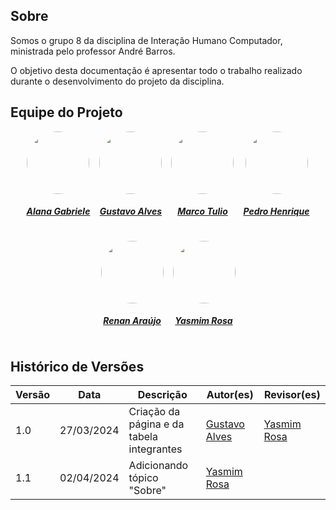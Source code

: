 ## Sobre
Somos o grupo 8 da disciplina de Interação Humano Computador, ministrada pelo professor André Barros.

O objetivo desta documentação é apresentar todo o trabalho realizado durante o desenvolvimento do projeto da disciplina.


## Equipe do Projeto
<center>

<div style="display: flex; flex-direction: row; gap: 15px; flex-wrap: wrap; justify-content: center;" >
    <div>
        <a href="https://github.com/alanagabriele/alanagabriele">
                <img style="border-radius: 50%;"         src="https://github.com/alanagabriele.png" width="100px;"/>
                <h5 class="text-center">Alana Gabriele</h5>
        </a>
    </div>
    <div>
        <a href="https://github.com/gustaallves">
                <img style="border-radius: 50%;"         src="https://github.com/gustaallves.png" width="100px;"/>
                <h5 class="text-center">Gustavo Alves</h5>
        </a>
    </div>
    <div>
        <a href="https://github.com/MarcoTulioSoares">
                <img style="border-radius: 50%;"         src="https://github.com/MarcoTulioSoares.png" width="100px;"/>
                <h5 class="text-center">Marco Tulio</h5>
        </a>
    </div>
    <div>
        <a href="https://github.com/PedroHenrique061">
                <img style="border-radius: 50%;"         src="https://github.com/PedroHenrique061.png" width="100px;"/>
                <h5 class="text-center">Pedro Henrique</h5>
        </a>
    </div>
    <div>
        <a href="https://github.com/renantfm4">
                <img style="border-radius: 50%;" src="https://github.com/renantfm4.png" width="100px;"/>
                <h5 class="text-center">Renan Araújo</h5>
        </a>
    </div>
    <div>
        <a href="https://github.com/yaskisoba">
                <img style="border-radius: 50%;"         src="https://github.com/yaskisoba.png" width="100px;"/>
                <h5 class="text-center">Yasmim Rosa</h5>
        </a>
    </div>
</div>
    
</center>



## Histórico de Versões

| Versão |    Data    | Descrição                                 | Autor(es)                                       | Revisor(es)                                    |
| ------ | :--------: | ----------------------------------------- | ----------------------------------------------- | ---------------------------------------------- |
| 1.0    | 27/03/2024 | Criação da página e da tabela integrantes | [Gustavo Alves](https://github.com/gustaallves) | [Yasmim Rosa](https://github.com/yaskisoba)    |
| 1.1    | 02/04/2024 | Adicionando tópico "Sobre"                | [Yasmim Rosa](https://github.com/yaskisoba)     | | 

